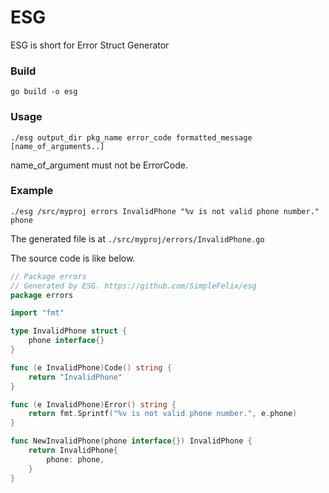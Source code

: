 # ESG
ESG is short for Error Struct Generator

### Build
`go build -o esg`

### Usage
`./esg output_dir pkg_name error_code formatted_message [name_of_arguments..]`

name_of_argument must not be ErrorCode.
### Example
`./esg /src/myproj errors InvalidPhone "%v is not valid phone number." phone`

The generated file is at `./src/myproj/errors/InvalidPhone.go`

The source code is like below.
```go
// Package errors
// Generated by ESG. https://github.com/SimpleFelix/esg
package errors

import "fmt"

type InvalidPhone struct {
	phone interface{}
}

func (e InvalidPhone)Code() string {
	return "InvalidPhone"
}

func (e InvalidPhone)Error() string {
	return fmt.Sprintf("%v is not valid phone number.", e.phone)
}

func NewInvalidPhone(phone interface{}) InvalidPhone {
	return InvalidPhone{
		phone: phone,
	}
}
```